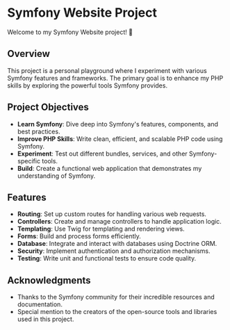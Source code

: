 # Symfony Website Project

Welcome to my Symfony Website project! 🎉

## Overview

This project is a personal playground where I experiment with various Symfony features and frameworks. The primary goal is to enhance my PHP skills by exploring the powerful tools Symfony provides.

## Project Objectives

- **Learn Symfony**: Dive deep into Symfony's features, components, and best practices.
- **Improve PHP Skills**: Write clean, efficient, and scalable PHP code using Symfony.
- **Experiment**: Test out different bundles, services, and other Symfony-specific tools.
- **Build**: Create a functional web application that demonstrates my understanding of Symfony.

## Features

- **Routing**: Set up custom routes for handling various web requests.
- **Controllers**: Create and manage controllers to handle application logic.
- **Templating**: Use Twig for templating and rendering views.
- **Forms**: Build and process forms efficiently.
- **Database**: Integrate and interact with databases using Doctrine ORM.
- **Security**: Implement authentication and authorization mechanisms.
- **Testing**: Write unit and functional tests to ensure code quality.

## Acknowledgments

- Thanks to the Symfony community for their incredible resources and documentation.
- Special mention to the creators of the open-source tools and libraries used in this project.
